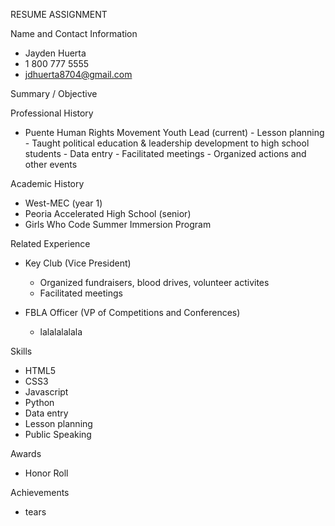 RESUME ASSIGNMENT

Name and Contact Information
- Jayden Huerta
- 1 800 777 5555
- jdhuerta8704@gmail.com

Summary / Objective

Professional History
- Puente Human Rights Movement
    Youth Lead (current)
        - Lesson planning
        - Taught political education & leadership development to high school students
        - Data entry
        - Facilitated meetings
        - Organized actions and other events

Academic History
- West-MEC (year 1)
- Peoria Accelerated High School (senior)
- Girls Who Code Summer Immersion Program

Related Experience
- Key Club (Vice President)
    - Organized fundraisers, blood drives, volunteer activites
    - Facilitated meetings

- FBLA Officer (VP of Competitions and Conferences)
    - lalalalalala

Skills
- HTML5
- CSS3
- Javascript
- Python
- Data entry
- Lesson planning
- Public Speaking

Awards
- Honor Roll

Achievements
- tears